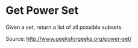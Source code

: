 Get Power Set
==================

Given a set, return a list of all possible subsets.

Source: http://www.geeksforgeeks.org/power-set/